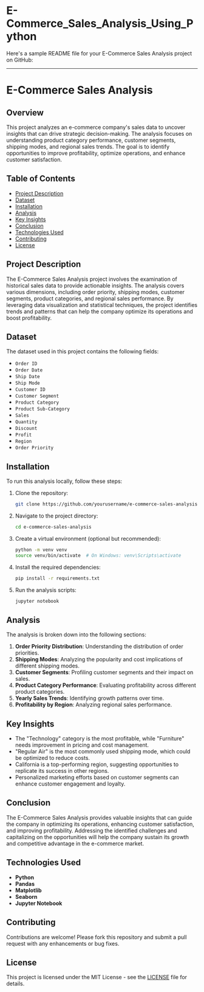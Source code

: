 # E-Commerce_Sales_Analysis_Using_Python

Here's a sample README file for your E-Commerce Sales Analysis project on GitHub:

---

# E-Commerce Sales Analysis

## Overview

This project analyzes an e-commerce company's sales data to uncover insights that can drive strategic decision-making. The analysis focuses on understanding product category performance, customer segments, shipping modes, and regional sales trends. The goal is to identify opportunities to improve profitability, optimize operations, and enhance customer satisfaction.

## Table of Contents

- [Project Description](#project-description)
- [Dataset](#dataset)
- [Installation](#installation)
- [Analysis](#analysis)
- [Key Insights](#key-insights)
- [Conclusion](#conclusion)
- [Technologies Used](#technologies-used)
- [Contributing](#contributing)
- [License](#license)

## Project Description

The E-Commerce Sales Analysis project involves the examination of historical sales data to provide actionable insights. The analysis covers various dimensions, including order priority, shipping modes, customer segments, product categories, and regional sales performance. By leveraging data visualization and statistical techniques, the project identifies trends and patterns that can help the company optimize its operations and boost profitability.

## Dataset

The dataset used in this project contains the following fields:

- `Order ID`
- `Order Date`
- `Ship Date`
- `Ship Mode`
- `Customer ID`
- `Customer Segment`
- `Product Category`
- `Product Sub-Category`
- `Sales`
- `Quantity`
- `Discount`
- `Profit`
- `Region`
- `Order Priority`

## Installation

To run this analysis locally, follow these steps:

1. Clone the repository:
   ```bash
   git clone https://github.com/yourusername/e-commerce-sales-analysis.git
   ```

2. Navigate to the project directory:
   ```bash
   cd e-commerce-sales-analysis
   ```

3. Create a virtual environment (optional but recommended):
   ```bash
   python -m venv venv
   source venv/bin/activate  # On Windows: venv\Scripts\activate
   ```

4. Install the required dependencies:
   ```bash
   pip install -r requirements.txt
   ```

5. Run the analysis scripts:
   ```bash
   jupyter notebook
   ```

## Analysis

The analysis is broken down into the following sections:

1. **Order Priority Distribution**: Understanding the distribution of order priorities.
2. **Shipping Modes**: Analyzing the popularity and cost implications of different shipping modes.
3. **Customer Segments**: Profiling customer segments and their impact on sales.
4. **Product Category Performance**: Evaluating profitability across different product categories.
5. **Yearly Sales Trends**: Identifying growth patterns over time.
6. **Profitability by Region**: Analyzing regional sales performance.

## Key Insights

- The "Technology" category is the most profitable, while "Furniture" needs improvement in pricing and cost management.
- "Regular Air" is the most commonly used shipping mode, which could be optimized to reduce costs.
- California is a top-performing region, suggesting opportunities to replicate its success in other regions.
- Personalized marketing efforts based on customer segments can enhance customer engagement and loyalty.

## Conclusion

The E-Commerce Sales Analysis provides valuable insights that can guide the company in optimizing its operations, enhancing customer satisfaction, and improving profitability. Addressing the identified challenges and capitalizing on the opportunities will help the company sustain its growth and competitive advantage in the e-commerce market.

## Technologies Used

- **Python**
- **Pandas**
- **Matplotlib**
- **Seaborn**
- **Jupyter Notebook**

## Contributing

Contributions are welcome! Please fork this repository and submit a pull request with any enhancements or bug fixes.

## License

This project is licensed under the MIT License - see the [LICENSE](LICENSE) file for details.
